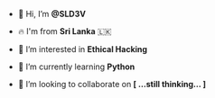 

- 👋 Hi, I’m <b>@SLD3V</b>

- 🔥 I'm from <b>Sri Lanka</b> 🇱🇰 

- 👀 I’m interested in <b>Ethical Hacking</b>

- 🌱 I’m currently learning <b>Python</b>

- 💞️ I’m looking to collaborate on <b>[ …still thinking… ]</b> 

<!---
SLD3V/SLD3V is a ✨ special ✨ repository because its `README.md` (this file) appears on your GitHub profile.
You can click the Preview link to take a look at your changes.
--->
